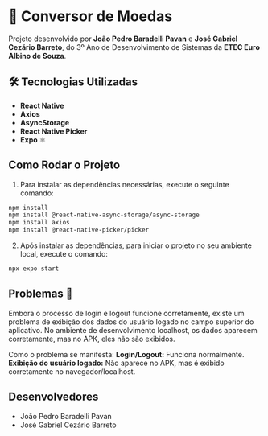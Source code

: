 # 📱 Conversor de Moedas

Projeto desenvolvido por **João Pedro Baradelli Pavan** e **José Gabriel Cezário Barreto**, do 3º Ano de Desenvolvimento de Sistemas da **ETEC Euro Albino de Souza**.

## 🛠 Tecnologias Utilizadas

- **React Native** 
- **Axios** 
- **AsyncStorage** 
- **React Native Picker** 
- **Expo** ⚛

## Como Rodar o Projeto

1. Para instalar as dependências necessárias, execute o seguinte comando:

```bash
npm install
npm install @react-native-async-storage/async-storage
npm install axios
npm install @react-native-picker/picker
```

2. Após instalar as dependências, para iniciar o projeto no seu ambiente local, execute o comando:

```bash
npx expo start
```

## Problemas 📝
Embora o processo de login e logout funcione corretamente, existe um problema de exibição dos dados do usuário logado no campo superior do aplicativo. No ambiente de desenvolvimento localhost, os dados aparecem corretamente, mas no APK, eles não são exibidos.

Como o problema se manifesta:
**Login/Logout:** Funciona normalmente.
**Exibição do usuário logado:** Não aparece no APK, mas é exibido corretamente no navegador/localhost.

## Desenvolvedores
- João Pedro Baradelli Pavan
- José Gabriel Cezário Barreto
